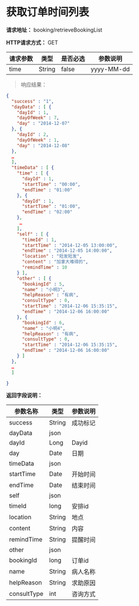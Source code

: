 # 获取订单时间列表

**请求地址：** booking/retrieveBookingList

**HTTP请求方式：** GET

| 请求参数 | 类型 | 是否必选 | 参数说明 |
| -- | -- | -- | -- |
| time | String | false | yyyy-MM-dd |

>响应结果：

```json
{
  "success" : "1",
  "dayData" : [ {
    "dayId" : 1,
    "dayOfWeek" : 7,
    "day" : "2014-12-07"
  }, {
    "dayId" : 2,
    "dayOfWeek" : 1,
    "day" : "2014-12-08"
  },
  …
  ],
  "timeData" : [ {
    "time" : [ {
      "dayId" : 1,
      "startTime" : "00:00",
      "endTime" : "01:00"
    }, {
      "dayId" : 1,
      "startTime" : "01:00",
      "endTime" : "02:00"
    },
 	 …
    ],
    "self" : [ {
      "timeId" : 1,
      "startTime" : "2014-12-05 13:00:00",
      "endTime" : "2014-12-05 14:00:00",
      "location" : "短发短发",
      "content" : "加拿大难得的",
      "remindTime" : 10
    } ],
    "other" : [ {
      "bookingId" : 5,
      "name" : "小明3",
      "helpReason" : "有病",
      "consultType" : 0,
      "startTime" : "2014-12-06 15:35:15",
      "endTime" : "2014-12-06 16:00:00"
    }, {
      "bookingId" : 6,
      "name" : "小明4",
      "helpReason" : "有病",
      "consultType" : 0,
      "startTime" : "2014-12-06 15:35:15",
      "endTime" : "2014-12-06 16:00:00"
    } ]
  },
  …
  ]

}

```

**返回字段说明：**

| 参数名称 | 类型 | 参数说明 |
| -- | -- | -- |
| success |	String | 成功标记 |
| dayData | json | |
| dayId	| Long | Dayid |
| day |	Date | 日期 |
| timeData | json | |
| startTime	| Date | 开始时间 |
| endTime | Date | 结束时间 |
| self | json | |
| timeId | long | 安排id |
| location | String	| 地点 |
| content | String | 内容 |
| remindTime | String | 提醒时间 |
| other	| json | |
| bookingId | long | 订单id |
| name | String	| 病人名称 |
| helpReason | String | 求助原因 |
| consultType |int | 咨询方式 |
